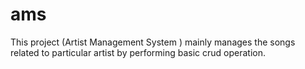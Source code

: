 # ams
This project (Artist Management System ) mainly manages the songs related to particular artist by performing basic crud operation.
